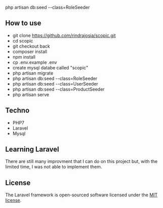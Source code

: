 php artisan db:seed --class=RoleSeeder

## How to use


- git clone https://github.com/rindrajosia/scopic.git 
- cd scopic
- git checkout back
- composer install
- npm install
- cp .env.example .env
- create mysql databe called "scopic"
- php artisan migrate
- php artisan db:seed --class=RoleSeeder
- php artisan db:seed --class=UserSeeder
- php artisan db:seed --class=ProductSeeder
- php artisan serve

## Techno
- PHP7
- Laravel
- Mysql

## Learning Laravel
There are still many improvment that I can do on this project but, with the limited time, I was not able to implement them.
## License

The Laravel framework is open-sourced software licensed under the [MIT license](https://opensource.org/licenses/MIT).
